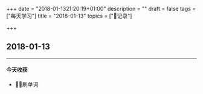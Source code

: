 +++
date = "2018-01-1321:20:19+01:00"
description = ""
draft = false
tags = ["每天学习"]
title = "2018-01-13"
topics = ["记录"]

+++

## 2018-01-13

---
#### 今天收获

* 刷单词